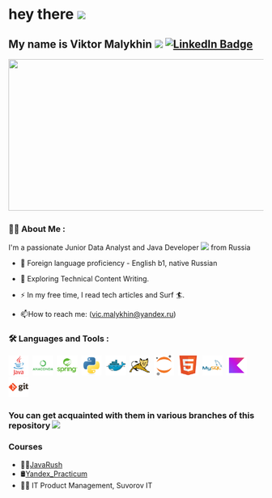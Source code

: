 

<!--
**MalykhinViktor/MalykhinViktor** is a ✨ _special_ ✨ repository because its `README.md` (this file) appears on your GitHub profile.

Here are some ideas to get you started:

- 🔭 I’m currently working on ...
- 🌱 I’m currently learning ...
- 👯 I’m looking to collaborate on ...
- 🤔 I’m looking for help with ...
- 💬 Ask me about ...
- 📫 How to reach me: ...
- 😄 Pronouns: ...
- ⚡ Fun fact: ...
-->

  </a>
</div>

<div id="header" align="center">
  <img src="" width="400"/>

</div>

  </a>
</div>
<img src="https://komarev.com/ghpvc/?username=MalykhinViktor&style=flat-square&color=blue" alt=""/>


<h1>
  hey there
  <img src="https://media.giphy.com/media/ymwg2hvAKuuuiDN1x3/giphy.gif" width="50px"/>
</h1>


<h2>
  My name is Viktor Malykhin
  <img src="https://media.giphy.com/media/hvRJCLFzcasrR4ia7z/giphy.gif" width="30px"/>
   <a href="https://www.linkedin.com/in/виктор-малыхин-76a066279/">
    <img src="https://img.shields.io/badge/LinkedIn-blue?style=for-the-badge&logo=linkedin&logoColor=white" alt="LinkedIn Badge"/>
  </a> 
</h2>
<div align="center">
  <img src="https://media.giphy.com/media/v1.Y2lkPTc5MGI3NjExNDIzMjViNmNlNTJjMzU4ODY2ZGU4OTNlZWNjNjY2ZWU1YzBhZWFkNCZlcD12MV9pbnRlcm5hbF9naWZzX2dpZklkJmN0PWc/qgQUggAC3Pfv687qPC/giphy.gif" width="600" height="300"/>
</div> 

        


### :man_technologist: About Me :

I'm a passionate Junior Data Analyst and Java Developer <img src="https://media.giphy.com/media/WUlplcMpOCEmTGBtBW/giphy.gif" width="30"> from Russia
- 🏴󠁧󠁢󠁥󠁮 Foreign language proficiency - English b1, native Russian
- :seedling: Exploring Technical Content Writing.

- :zap: In my free time, I read tech articles and Surf 🏄.

- :mailbox:How to reach me: (vic.malykhin@yandex.ru)

### :hammer_and_wrench: Languages and Tools :

<div>
  <img src="https://github.com/devicons/devicon/blob/master/icons/java/java-original-wordmark.svg" title="Java" alt="Java" width="40" height="40"/>&nbsp;
  <img src="https://github.com/devicons/devicon/blob/master/icons/anaconda/anaconda-original-wordmark.svg" title="React" alt="React" width="40" height="40"/>&nbsp;
  <img src="https://github.com/devicons/devicon/blob/master/icons/spring/spring-original-wordmark.svg" title="Spring" alt="Spring" width="40" height="40"/>&nbsp;
  <img src="https://github.com/devicons/devicon/blob/master/icons/python/python-original.svg" title="Material UI" alt="Material UI" width="40" height="40"/>&nbsp;
  <img src="https://github.com/devicons/devicon/blob/master/icons/docker/docker-original.svg" title="Flutter" alt="Flutter" width="40" height="40"/>&nbsp;
  <img src="https://github.com/devicons/devicon/blob/master/icons/tomcat/tomcat-original.svg" title="Redux" alt="Redux " width="40" height="40"/>&nbsp;
   <img src="https://github.com/devicons/devicon/blob/master/icons/jupyter/jupyter-original.svg"  title="CSS3" alt="CSS" width="40" height="40"/>&nbsp;
  <img src="https://github.com/devicons/devicon/blob/master/icons/html5/html5-original.svg" title="HTML5" alt="HTML" width="40" height="40"/>&nbsp;
  <img src="https://github.com/devicons/devicon/blob/master/icons/mysql/mysql-original-wordmark.svg" title="MySQL"  alt="MySQL" width="40" height="40"/>&nbsp;
  <img src="https://github.com/devicons/devicon/blob/master/icons/kotlin/kotlin-original.svg" title="NodeJS" alt="NodeJS" width="40" height="40"/>&nbsp;
   <img src="https://github.com/devicons/devicon/blob/master/icons/git/git-original-wordmark.svg" title="Git" **alt="Git" width="40" height="40"/>
</div>


<h3>
  You can get acquainted with them in various branches of this repository
  <img src="https://media.giphy.com/media/Y01wot3Bt9Bpdz8xvs/giphy.gif" width="60px"/>
</h3>

### Courses
-  🧑‍💻<a href="https://github.com/JavaRush" target="_blank">JavaRush</a> 
-  🛢<a href="https://practicum.yandex.ru/" target="_blank">Yandex_Practicum</a> 
-  👨‍💼 IT Product Management, Suvorov IT
